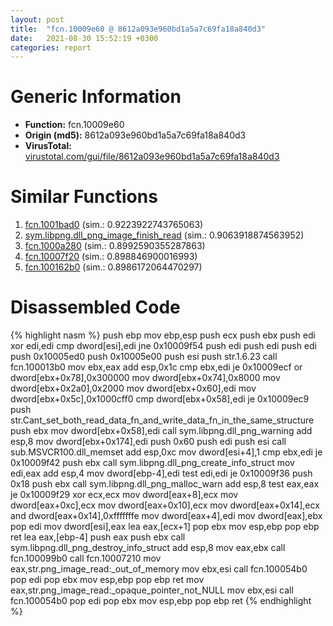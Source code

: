 ```yaml
---
layout: post
title:  "fcn.10009e60 @ 8612a093e960bd1a5a7c69fa18a840d3"
date:   2021-08-30 15:52:19 +0300
categories: report
---
```


# Generic Information
- **Function:** fcn.10009e60
- **Origin (md5):** 8612a093e960bd1a5a7c69fa18a840d3
- **VirusTotal:** [virustotal.com/gui/file/8612a093e960bd1a5a7c69fa18a840d3][virustotal_ref]



# Similar Functions

1. [fcn.1001bad0][similar_1_ref] (sim.: 0.9223922743765063)
2. [sym.libpng.dll\_png\_image\_finish\_read][similar_2_ref] (sim.: 0.9063918874563952)
3. [fcn.1000a280][similar_3_ref] (sim.: 0.8992590355287863)
4. [fcn.10007f20][similar_4_ref] (sim.: 0.898846900016993)
5. [fcn.100162b0][similar_5_ref] (sim.: 0.8986172064470297)


# Disassembled Code

{% highlight nasm %}
push ebp
mov ebp,esp
push ecx
push ebx
push edi
xor edi,edi
cmp dword[esi],edi
jne 0x10009f54
push edi
push edi
push edi
push 0x10005ed0
push 0x10005e00
push esi
push str.1.6.23
call fcn.100013b0
mov ebx,eax
add esp,0x1c
cmp ebx,edi
je 0x10009ecf
or dword[ebx+0x78],0x300000
mov dword[ebx+0x74],0x8000
mov dword[ebx+0x2a0],0x2000
mov dword[ebx+0x60],edi
mov dword[ebx+0x5c],0x1000cff0
cmp dword[ebx+0x58],edi
je 0x10009ec9
push str.Cant_set_both_read_data_fn_and_write_data_fn_in_the_same_structure
push ebx
mov dword[ebx+0x58],edi
call sym.libpng.dll_png_warning
add esp,8
mov dword[ebx+0x174],edi
push 0x60
push edi
push esi
call sub.MSVCR100.dll_memset
add esp,0xc
mov dword[esi+4],1
cmp ebx,edi
je 0x10009f42
push ebx
call sym.libpng.dll_png_create_info_struct
mov edi,eax
add esp,4
mov dword[ebp-4],edi
test edi,edi
je 0x10009f36
push 0x18
push ebx
call sym.libpng.dll_png_malloc_warn
add esp,8
test eax,eax
je 0x10009f29
xor ecx,ecx
mov dword[eax+8],ecx
mov dword[eax+0xc],ecx
mov dword[eax+0x10],ecx
mov dword[eax+0x14],ecx
and dword[eax+0x14],0xfffffffe
mov dword[eax+4],edi
mov dword[eax],ebx
pop edi
mov dword[esi],eax
lea eax,[ecx+1]
pop ebx
mov esp,ebp
pop ebp
ret 
lea eax,[ebp-4]
push eax
push ebx
call sym.libpng.dll_png_destroy_info_struct
add esp,8
mov eax,ebx
call fcn.100099b0
call fcn.10007210
mov eax,str.png_image_read:_out_of_memory
mov ebx,esi
call fcn.100054b0
pop edi
pop ebx
mov esp,ebp
pop ebp
ret 
mov eax,str.png_image_read:_opaque_pointer_not_NULL
mov ebx,esi
call fcn.100054b0
pop edi
pop ebx
mov esp,ebp
pop ebp
ret 
{% endhighlight %}


[similar_1_ref]: /report/fcn.1001bad0@8612a093e960bd1a5a7c69fa18a840d3
[similar_2_ref]: /report/sym.libpng.dll_png_image_finish_read@8612a093e960bd1a5a7c69fa18a840d3
[similar_3_ref]: /report/fcn.1000a280@8612a093e960bd1a5a7c69fa18a840d3
[similar_4_ref]: /report/fcn.10007f20@8612a093e960bd1a5a7c69fa18a840d3
[similar_5_ref]: /report/fcn.100162b0@8612a093e960bd1a5a7c69fa18a840d3
[virustotal_ref]: https://www.virustotal.com/gui/file/8612a093e960bd1a5a7c69fa18a840d3